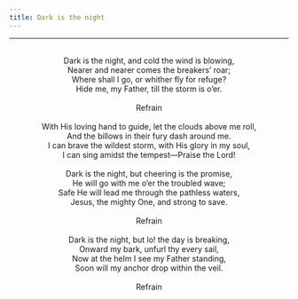 ```yaml
---
title: Dark is the night
---
```


---
<center>
<br/>
Dark is the night, and cold the wind is blowing,<br/>
Nearer and nearer comes the breakers’ roar;<br/>
Where shall I go, or whither fly for refuge?<br/>
Hide me, my Father, till the storm is o’er.<br/>
<br/>
Refrain<br/>
<br/>
With His loving hand to guide, let the clouds above me roll,<br/>
And the billows in their fury dash around me.<br/>
I can brave the wildest storm, with His glory in my soul,<br/>
I can sing amidst the tempest—Praise the Lord!<br/>
<br/>
Dark is the night, but cheering is the promise,<br/>
He will go with me o’er the troubled wave;<br/>
Safe He will lead me through the pathless waters,<br/>
Jesus, the mighty One, and strong to save.<br/>
<br/>
Refrain<br/>
<br/>
Dark is the night, but lo! the day is breaking,<br/>
Onward my bark, unfurl thy every sail,<br/>
Now at the helm I see my Father standing,<br/>
Soon will my anchor drop within the veil.<br/>
<br/>
Refrain<br/>

</center>